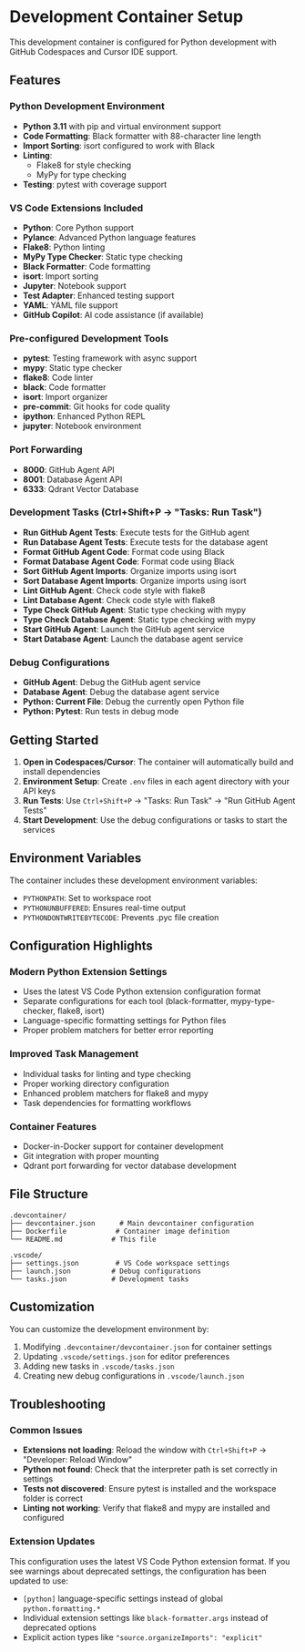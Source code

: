 # Development Container Setup

This development container is configured for Python development with GitHub Codespaces and Cursor IDE support.

## Features

### Python Development Environment
- **Python 3.11** with pip and virtual environment support
- **Code Formatting**: Black formatter with 88-character line length
- **Import Sorting**: isort configured to work with Black
- **Linting**: 
  - Flake8 for style checking
  - MyPy for type checking
- **Testing**: pytest with coverage support

### VS Code Extensions Included
- **Python**: Core Python support
- **Pylance**: Advanced Python language features
- **Flake8**: Python linting
- **MyPy Type Checker**: Static type checking
- **Black Formatter**: Code formatting
- **isort**: Import sorting
- **Jupyter**: Notebook support
- **Test Adapter**: Enhanced testing support
- **YAML**: YAML file support
- **GitHub Copilot**: AI code assistance (if available)

### Pre-configured Development Tools
- **pytest**: Testing framework with async support
- **mypy**: Static type checker
- **flake8**: Code linter
- **black**: Code formatter
- **isort**: Import organizer
- **pre-commit**: Git hooks for code quality
- **ipython**: Enhanced Python REPL
- **jupyter**: Notebook environment

### Port Forwarding
- **8000**: GitHub Agent API
- **8001**: Database Agent API
- **6333**: Qdrant Vector Database

### Development Tasks (Ctrl+Shift+P → "Tasks: Run Task")
- **Run GitHub Agent Tests**: Execute tests for the GitHub agent
- **Run Database Agent Tests**: Execute tests for the database agent
- **Format GitHub Agent Code**: Format code using Black
- **Format Database Agent Code**: Format code using Black
- **Sort GitHub Agent Imports**: Organize imports using isort
- **Sort Database Agent Imports**: Organize imports using isort
- **Lint GitHub Agent**: Check code style with flake8
- **Lint Database Agent**: Check code style with flake8
- **Type Check GitHub Agent**: Static type checking with mypy
- **Type Check Database Agent**: Static type checking with mypy
- **Start GitHub Agent**: Launch the GitHub agent service
- **Start Database Agent**: Launch the database agent service

### Debug Configurations
- **GitHub Agent**: Debug the GitHub agent service
- **Database Agent**: Debug the database agent service
- **Python: Current File**: Debug the currently open Python file
- **Python: Pytest**: Run tests in debug mode

## Getting Started

1. **Open in Codespaces/Cursor**: The container will automatically build and install dependencies
2. **Environment Setup**: Create `.env` files in each agent directory with your API keys
3. **Run Tests**: Use `Ctrl+Shift+P` → "Tasks: Run Task" → "Run GitHub Agent Tests"
4. **Start Development**: Use the debug configurations or tasks to start the services

## Environment Variables

The container includes these development environment variables:
- `PYTHONPATH`: Set to workspace root
- `PYTHONUNBUFFERED`: Ensures real-time output
- `PYTHONDONTWRITEBYTECODE`: Prevents .pyc file creation

## Configuration Highlights

### Modern Python Extension Settings
- Uses the latest VS Code Python extension configuration format
- Separate configurations for each tool (black-formatter, mypy-type-checker, flake8, isort)
- Language-specific formatting settings for Python files
- Proper problem matchers for better error reporting

### Improved Task Management
- Individual tasks for linting and type checking
- Proper working directory configuration
- Enhanced problem matchers for flake8 and mypy
- Task dependencies for formatting workflows

### Container Features
- Docker-in-Docker support for container development
- Git integration with proper mounting
- Qdrant port forwarding for vector database development

## File Structure

```
.devcontainer/
├── devcontainer.json      # Main devcontainer configuration
├── Dockerfile            # Container image definition
└── README.md            # This file

.vscode/
├── settings.json         # VS Code workspace settings
├── launch.json          # Debug configurations
└── tasks.json           # Development tasks
```

## Customization

You can customize the development environment by:
1. Modifying `.devcontainer/devcontainer.json` for container settings
2. Updating `.vscode/settings.json` for editor preferences
3. Adding new tasks in `.vscode/tasks.json`
4. Creating new debug configurations in `.vscode/launch.json`

## Troubleshooting

### Common Issues
- **Extensions not loading**: Reload the window with `Ctrl+Shift+P` → "Developer: Reload Window"
- **Python not found**: Check that the interpreter path is set correctly in settings
- **Tests not discovered**: Ensure pytest is installed and the workspace folder is correct
- **Linting not working**: Verify that flake8 and mypy are installed and configured

### Extension Updates
This configuration uses the latest VS Code Python extension format. If you see warnings about deprecated settings, the configuration has been updated to use:
- `[python]` language-specific settings instead of global `python.formatting.*`
- Individual extension settings like `black-formatter.args` instead of deprecated options
- Explicit action types like `"source.organizeImports": "explicit"` 